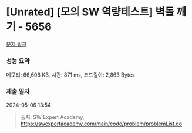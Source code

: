 # [Unrated] [모의 SW 역량테스트] 벽돌 깨기 - 5656 

[문제 링크](https://swexpertacademy.com/main/code/problem/problemDetail.do?contestProbId=AWXRQm6qfL0DFAUo) 

### 성능 요약

메모리: 66,608 KB, 시간: 871 ms, 코드길이: 2,863 Bytes

### 제출 일자

2024-05-06 13:54



> 출처: SW Expert Academy, https://swexpertacademy.com/main/code/problem/problemList.do